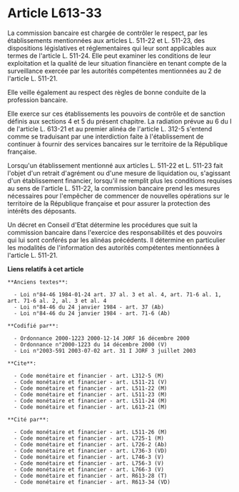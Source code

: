 # Article L613-33

La commission bancaire est chargée de contrôler le respect, par les établissements mentionnées aux articles L. 511-22 et L.
511-23, des dispositions législatives et réglementaires qui leur sont applicables aux termes de l'article L. 511-24. Elle
peut examiner les conditions de leur exploitation et la qualité de leur situation financière en tenant compte de la
surveillance exercée par les autorités compétentes mentionnées au 2 de l'article L. 511-21.

Elle veille également au respect des règles de bonne conduite de la profession bancaire.

Elle exerce sur ces établissements les pouvoirs de contrôle et de sanction définis aux sections 4 et 5 du présent chapitre.
La radiation prévue au 6 du I de l'article L. 613-21 et au premier alinéa de l'article L. 312-5 s'entend comme se traduisant
par une interdiction faite à l'établissement de continuer à fournir des services bancaires sur le territoire de la République
française.

Lorsqu'un établissement mentionné aux articles L. 511-22 et L. 511-23 fait l'objet d'un retrait d'agrément ou d'une mesure de
liquidation ou, s'agissant d'un établissement financier, lorsqu'il ne remplit plus les conditions requises au sens de
l'article L. 511-22, la commission bancaire prend les mesures nécessaires pour l'empêcher de commencer de nouvelles
opérations sur le territoire de la République française et pour assurer la protection des intérêts des déposants.

Un décret en Conseil d'Etat détermine les procédures que suit la commission bancaire dans l'exercice des responsabilités et
des pouvoirs qui lui sont conférés par les alinéas précédents. Il détermine en particulier les modalités de l'information des
autorités compétentes mentionnées à l'article L. 511-21.

**Liens relatifs à cet article**

	**Anciens textes**:

	  - Loi n°84-46 1984-01-24 art. 37 al. 3 et al. 4, art. 71-6 al. 1, art. 71-6 al. 2, al. 3 et al. 4
	  - Loi n°84-46 du 24 janvier 1984 - art. 37 (Ab)
	  - Loi n°84-46 du 24 janvier 1984 - art. 71-6 (Ab)

	**Codifié par**:

	  - Ordonnance 2000-1223 2000-12-14 JORF 16 décembre 2000
	  - Ordonnance n°2000-1223 du 14 décembre 2000 (V)
	  - Loi n°2003-591 2003-07-02 art. 31 I JORF 3 juillet 2003

	**Cite**:

	  - Code monétaire et financier - art. L312-5 (M)
	  - Code monétaire et financier - art. L511-21 (V)
	  - Code monétaire et financier - art. L511-22 (M)
	  - Code monétaire et financier - art. L511-23 (M)
	  - Code monétaire et financier - art. L511-24 (M)
	  - Code monétaire et financier - art. L613-21 (M)

	**Cité par**:

	  - Code monétaire et financier - art. L511-26 (M)
	  - Code monétaire et financier - art. L725-1 (M)
	  - Code monétaire et financier - art. L726-2 (Ab)
	  - Code monétaire et financier - art. L736-3 (VD)
	  - Code monétaire et financier - art. L746-3 (V)
	  - Code monétaire et financier - art. L756-3 (V)
	  - Code monétaire et financier - art. L766-3 (V)
	  - Code monétaire et financier - art. R613-28 (T)
	  - Code monétaire et financier - art. R613-34 (VD)
